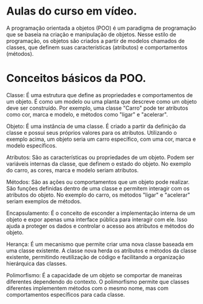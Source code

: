 # Aulas do curso em vídeo.
A programação orientada a objetos (POO) é um paradigma de programação que se baseia na criação e manipulação de objetos. Nesse estilo de programação, os objetos são criados a partir de modelos chamados de classes, que definem suas características (atributos) e comportamentos (métodos).

# Conceitos básicos da POO.
Classe: É uma estrutura que define as propriedades e comportamentos de um objeto. É como um modelo ou uma planta que descreve como um objeto deve ser construído. Por exemplo, uma classe "Carro" pode ter atributos como cor, marca e modelo, e métodos como "ligar" e "acelerar".

Objeto: É uma instância de uma classe. É criado a partir da definição da classe e possui seus próprios valores para os atributos. Utilizando o exemplo acima, um objeto seria um carro específico, com uma cor, marca e modelo específicos.

Atributos: São as características ou propriedades de um objeto. Podem ser variáveis internas da classe, que definem o estado do objeto. No exemplo do carro, as cores, marca e modelo seriam atributos.

Métodos: São as ações ou comportamentos que um objeto pode realizar. São funções definidas dentro de uma classe e permitem interagir com os atributos do objeto. No exemplo do carro, os métodos "ligar" e "acelerar" seriam exemplos de métodos.

Encapsulamento: É o conceito de esconder a implementação interna de um objeto e expor apenas uma interface pública para interagir com ele. Isso ajuda a proteger os dados e controlar o acesso aos atributos e métodos do objeto.

Herança: É um mecanismo que permite criar uma nova classe baseada em uma classe existente. A classe nova herda os atributos e métodos da classe existente, permitindo reutilização de código e facilitando a organização hierárquica das classes.

Polimorfismo: É a capacidade de um objeto se comportar de maneiras diferentes dependendo do contexto. O polimorfismo permite que classes diferentes implementem métodos com o mesmo nome, mas com comportamentos específicos para cada classe.

